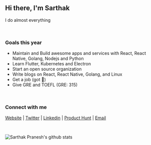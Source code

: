 ## Hi there, I'm Sarthak

I do almost everything

<br />

### Goals this year
- Maintain and Build awesome apps and services with React, React Native, Golang, Nodejs and Python
- Learn Flutter, Kubernetes and Electron
- Start an open source organization
- Write blogs on React, React Native, Golang, and Linux
- Get a job (got 😬)
- Give GRE and TOEFL (GRE: 315)

<br />

### Connect with me
[Website](https://www.sarthak.work/) | [Twitter](https://twitter.com/SarthakPranesh) | [Linkedin](https://www.linkedin.com/in/sarthakpranesh/) | [Product Hunt](https://www.producthunt.com/@sarthak_pranesh) |  [Email](mailto:sarthakpranesh08@gmail.com)

<br/>

![Sarthak Pranesh's github stats](https://github-readme-stats.vercel.app/api?username=sarthakpranesh&show_icons=true&theme=radical)

